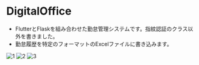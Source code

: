 # DigitalOffice
- FlutterとFlaskを組み合わせた勤怠管理システムです。指紋認証のクラス以外を書きました。
- 勤怠履歴を特定のフォーマットのExcelファイルに書き込みます。

![1](https://user-images.githubusercontent.com/47981983/109050554-dd44df00-771c-11eb-942a-72e7f4d56b9c.png)
![2](https://user-images.githubusercontent.com/47981983/109050563-dfa73900-771c-11eb-960c-50af8af9e2d5.png)
![3](https://user-images.githubusercontent.com/47981983/109050566-e0d86600-771c-11eb-8a43-8f3fbee6916b.png)



